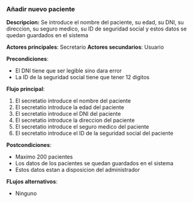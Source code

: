 ### Añadir nuevo paciente
**Descripcion:** Se introduce el nombre del paciente, su edad, su DNI, su direccion, su seguro medico, su ID de seguridad social y estos datos se quedan guardados en el sistema

**Actores principales**: Secretario
**Actores secundarios**: Usuario

**Precondiciones**: 

* El DNI tiene que ser legible sino dara error
* La ID de la seguridad social tiene que tener 12 digitos

**Flujo principal**:
1. El secretatio introduce el nombre del paciente
1. El secretatio introduce la edad del paciente
1. El secretatio introduce el DNI del paciente
1. El secretatio introduce la direccion del paciente
1. El secretatio introduce el seguro medico del paciente
1. El secretatio introduce el ID de la seguridad social del paciente


**Postcondiciones**: 

* Maximo 200 pacientes
* Los datos de los pacientes se quedan guardados en el sistema
* Estos datos estan a disposicion del administrador


**FLujos alternativos**:

* Ninguno
